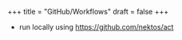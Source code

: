 +++
title = "GitHub/Workflows"
draft = false
+++

-   run locally using <https://github.com/nektos/act>
